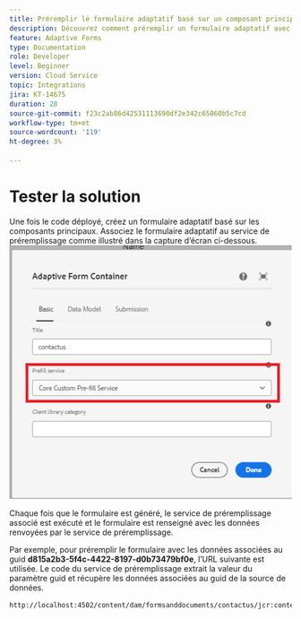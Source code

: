 ```yaml
---
title: Préremplir le formulaire adaptatif basé sur un composant principal
description: Découvrez comment préremplir un formulaire adaptatif avec des données
feature: Adaptive Forms
type: Documentation
role: Developer
level: Beginner
version: Cloud Service
topic: Integrations
jira: KT-14675
duration: 28
source-git-commit: f23c2ab86d42531113690df2e342c65060b5c7cd
workflow-type: tm+mt
source-wordcount: '119'
ht-degree: 3%

---
```


# Tester la solution

Une fois le code déployé, créez un formulaire adaptatif basé sur les composants principaux. Associez le formulaire adaptatif au service de préremplissage comme illustré dans la capture d’écran ci-dessous.
![prefill-service](assets/pre-fill-service.png)

Chaque fois que le formulaire est généré, le service de préremplissage associé est exécuté et le formulaire est renseigné avec les données renvoyées par le service de préremplissage.

Par exemple, pour préremplir le formulaire avec les données associées au guid **d815a2b3-5f4c-4422-8197-d0b73479bf0e**, l’URL suivante est utilisée.
Le code du service de préremplissage extrait la valeur du paramètre guid et récupère les données associées au guid de la source de données.

```html
http://localhost:4502/content/dam/formsanddocuments/contactus/jcr:content?wcmmode=disabled&guid=d815a2b3-5f4c-4422-8197-d0b73479bf0e
```
